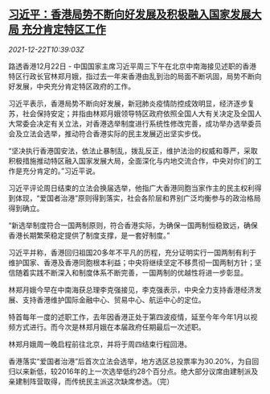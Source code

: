 <!--1640170862000-->
[习近平：香港局势不断向好发展及积极融入国家发展大局 充分肯定特区工作](https://cn.reuters.com/article/china-xijinping-hk-lam-1222-idCNKBS2J10ST)
------

<div><i>2021-12-22T10:39:03Z</i></div><p>路透香港12月22日 - 中国国家主席习近平周三下午在北京中南海接见述职的香港特区行政长官林郑月娥，指过去一年来香港由乱到治的局面不断巩固，局势不断向好发展，中央充分肯定特区政府的工作。</p><p>习近平表示，香港局势不断向好发展，新冠肺炎疫情防控成效明显，经济逐步复苏，社会保持安定；并指由林郑月娥领导特区政府依照全国人大有关决定及全国人大常委会决定有关立法，对香港选举制度进行系统性修改完善，成功举办选举委员会及立法会选举，推动符合香港实际的民主发展迈出坚实步伐。</p><p>“坚决执行香港国安法，依法止暴制乱，拨乱反正，维护法治的权威和尊严，采取积极措施推动特区融入国家发展大局，全面深化与内地交流合作，中央对你们的工作是充分肯定的。”习近平说。</p><p>习近平评论周日结束的立法会换届选举，他指广大香港同胞当家作主的民主权利得到体现，“爱国者治港”原则得到落实，社会各阶层和界别广泛均衡参与的政治格局得到确立。</p><p>“新选举制度符合一国两制原则，符合香港实际，为确保一国两制恒稳致远，确保香港长期繁荣稳定提供了制度支撑，是一套好制度。”</p><p>习近平并称，香港回归祖国20多年不平凡的历程，充分证明实行一国两制有利于维护国家、香港及香港同胞根本利益；中央将继续坚定不移贯彻一国两制方针；坚信随着实践不断深入和制度体系不断完善，一国两制的优越性将进一步彰显。</p><p>林郑月娥今早在中南海获总理李克强接见，李克强表示，中央全力支持香港经济发展、支持香港维护国际金融中心、贸易中心、航运中心的定位。</p><p>特首每年一度的述职工作，去年因香港正处于第四波疫情，延至今年今年1月以视频方式进行。而今次是林郑月娥在本届政府任期最后一次述职。</p><p>林郑月娥周一晚启程前往北京，并将于周四结束行程回港。</p><p>香港落实“爱国者治港”后首次立法会选举，地方选区总投票率为30.20%，为自回归以来新低，较2016年的上一次选举低约28个百分点。绝大部分议席由建制派及亲建制阵营取得，而传统民主派这次缺席参选。（完）</p>
